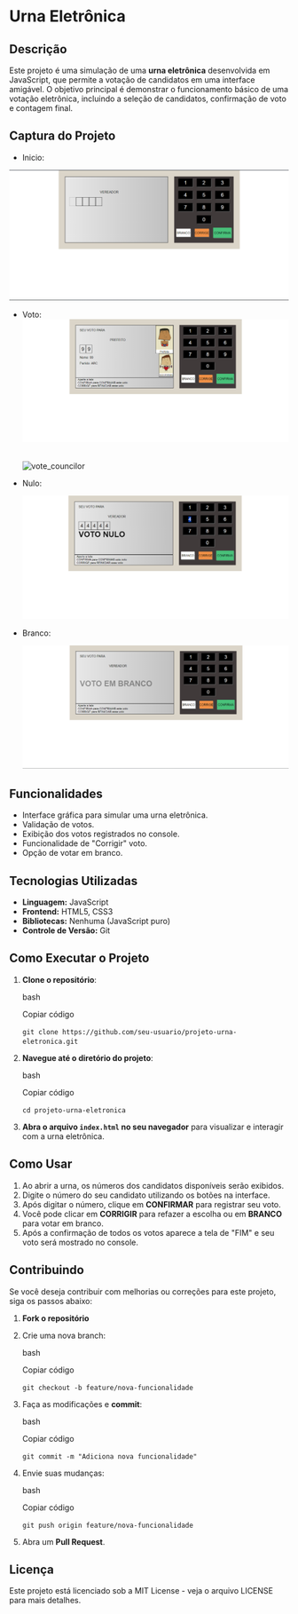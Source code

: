 
# Urna Eletrônica 

## Descrição

Este projeto é uma simulação de uma **urna eletrônica** desenvolvida em JavaScript, que permite a votação de candidatos em uma interface amigável. O objetivo principal é demonstrar o funcionamento básico de uma votação eletrônica, incluindo a seleção de candidatos, confirmação de voto e contagem final.


## Captura do Projeto
-  Inicio: 
 <img src="images/inicio.png" alt="init page"/>

 -  Voto: 
     <img src="images/votacao-prefeito.png" alt="vote_mayor"/>

    <br/>

     <img src="images/votacao-verador.png" alt="vote_councilor"/>

- Nulo: 

    <img src="images/nulo.png" alt="vote_null"/>

 -  Branco: 

     <img src="images/branco.png" alt="vote_white"/>

## Funcionalidades

-   Interface gráfica para simular uma urna eletrônica.
-   Validação de votos.
-   Exibição dos votos registrados no console.
-   Funcionalidade de "Corrigir" voto.
-   Opção de votar em branco.

## Tecnologias Utilizadas

-   **Linguagem:** JavaScript
-   **Frontend:** HTML5, CSS3
-   **Bibliotecas:** Nenhuma (JavaScript puro)
-   **Controle de Versão:** Git

## Como Executar o Projeto

1.  **Clone o repositório**:
    
    bash
    
    Copiar código
    
    `git clone https://github.com/seu-usuario/projeto-urna-eletronica.git` 
    
2.  **Navegue até o diretório do projeto**:
    
    bash
    
    Copiar código
    
    `cd projeto-urna-eletronica` 
    
3.  **Abra o arquivo `index.html` no seu navegador** para visualizar e interagir com a urna eletrônica.

## Como Usar

1.  Ao abrir a urna, os números dos candidatos disponíveis serão exibidos.
2.  Digite o número do seu candidato utilizando os botões na interface.
3.  Após digitar o número, clique em **CONFIRMAR** para registrar seu voto.
4.  Você pode clicar em **CORRIGIR** para refazer a escolha ou em **BRANCO** para votar em branco.
5.  Após a confirmação de todos os votos aparece a tela de "FIM" e seu voto será mostrado no console.


## Contribuindo

Se você deseja contribuir com melhorias ou correções para este projeto, siga os passos abaixo:

1.  **Fork o repositório**
2.  Crie uma nova branch:
    
    bash
    
    Copiar código
    
    `git checkout -b feature/nova-funcionalidade` 
    
3.  Faça as modificações e **commit**:
    
    bash
    
    Copiar código
    
    `git commit -m "Adiciona nova funcionalidade"` 
    
4.  Envie suas mudanças:
    
    bash
    
    Copiar código
    
    `git push origin feature/nova-funcionalidade` 
    
5.  Abra um **Pull Request**.

## Licença

Este projeto está licenciado sob a MIT License - veja o arquivo LICENSE para mais detalhes.
